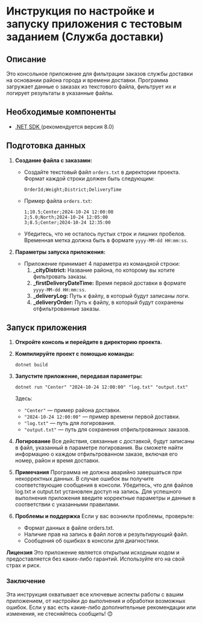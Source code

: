 # Инструкция по настройке и запуску приложения c тестовым заданием (Служба доставки)

## Описание

Это консольное приложение для фильтрации заказов службы доставки на основании района города и времени доставки. Программа загружает данные о заказах из текстового файла, фильтрует их и логирует результаты в указанные файлы.

## Необходимые компоненты

- [ .NET SDK ](https://dotnet.microsoft.com/download) (рекомендуется версия 8.0)

## Подготовка данных

1. **Создание файла с заказами:**
   - Создайте текстовый файл `orders.txt` в директории проекта. Формат каждой строки должен быть следующим:
     ```
     OrderId;Weight;District;DeliveryTime
     ```
   - Пример файла `orders.txt`:
     ```
     1;10.5;Center;2024-10-24 12:00:00
     2;5.0;North;2024-10-24 12:05:00
     3;8.5;Center;2024-10-24 12:35:00
     ```
   - Убедитесь, что не осталось пустых строк и лишних пробелов. Временная метка должна быть в формате `yyyy-MM-dd HH:mm:ss`.

2. **Параметры запуска приложения:**
   - Приложение принимает 4 параметра из командной строки:
     1. **_cityDistrict:** Название района, по которому вы хотите фильтровать заказы.
     2. **_firstDeliveryDateTime:** Время первой доставки в формате `yyyy-MM-dd HH:mm:ss`.
     3. **_deliveryLog:** Путь к файлу, в который будут записаны логи.
     4. **_deliveryOrder:** Путь к файлу, в который будут сохранены отфильтрованные заказы.

## Запуск приложения

1. **Откройте консоль и перейдите в директорию проекта.**

2. **Компилируйте проект с помощью команды:**
   ```
   dotnet build
   ```
   
3. **Запустите приложение, передавая параметры:**
   ```
   dotnet run "Center" "2024-10-24 12:00:00" "log.txt" "output.txt"
   ```
   Здесь:
    - `"Center"` — пример района доставки.
    - `"2024-10-24 12:00:00"` — пример времени первой доставки.
    - `"log.txt"` — путь для логирования.
    - `"output.txt"` — путь для сохранения отфильтрованных заказов.
   
 4. **Логирование**
     Все действия, связанные с доставкой, будут записаны в файл, указанный в параметре логирования. Вы сможете найти информацию о каждом отфильтрованном заказе, включая его номер, район и время доставки.
    
 5. **Примечания**
  Программа не должна аварийно завершаться при некорректных данных. В случае ошибок вы получите соответствующие сообщения в консоли.
  Убедитесь, что для файлов log.txt и output.txt установлен доступ на запись.
  Для успешного выполнения приложения введите корректные параметры и данные в соответствии с указанными правилами.

 6. **Проблемы и поддержка**
    Если у вас возникли проблемы, проверьте:
    - Формат данных в файле orders.txt.
    - Наличие прав на запись в файл логов и результирующий файл.
    - Сообщения об ошибках в консоли для диагностики.

**Лицензия**
Это приложение является открытым исходным кодом и предоставляется без каких-либо гарантий. Используйте его на свой страх и риск.

### Заключение

Эта инструкция охватывает все ключевые аспекты работы с вашим приложением, от настройки до выполнения и обработки возможных ошибок. Если у вас есть какие-либо дополнительные рекомендации или изменения, не стесняйтесь сообщить! 😊
